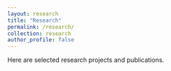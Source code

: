```yaml
---
layout: research
title: "Research"
permalink: /research/
collection: research
author_profile: false
---
```


Here are selected research projects and publications.